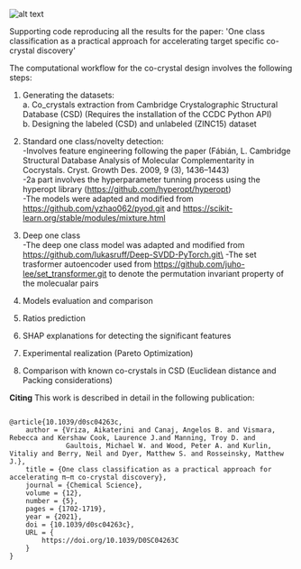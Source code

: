 ![alt text](https://github.com/lrcfmd/cocrystal_design/blob/master/figures/main_fig.png)

Supporting code reproducing all the results for the paper: 
'One class classification as a practical approach for accelerating target specific co-crystal discovery'

The computational workflow for the co-crystal design involves the following steps:

1. Generating the datasets:\
a. Co_crystals extraction from Cambridge Crystalographic Structural Database (CSD)
(Requires the installation of the CCDC Python API)\
b. Designing the labeled (CSD) and unlabeled (ZINC15) dataset

2. Standard one class/novelty detection:\
-Involves feature engineering following the paper (Fábián, L. Cambridge Structural Database Analysis of Molecular 
Complementarity in Cocrystals. Cryst. Growth Des. 2009, 9 (3), 1436–1443)\
-2a part involves the hyperparameter tunning process using the hyperopt library (https://github.com/hyperopt/hyperopt) \
-The models were adapted and modified from https://github.com/yzhao062/pyod.git and https://scikit-learn.org/stable/modules/mixture.html

3. Deep one class\
-The deep one class model was adapted and modified from https://github.com/lukasruff/Deep-SVDD-PyTorch.git\
-The set trasformer autoencoder used from https://github.com/juho-lee/set_transformer.git to denote the permutation invariant property of the molecualar pairs

4. Models evaluation and comparison 

5. Ratios prediction

6. SHAP explanations for detecting the significant features

7. Experimental realization (Pareto Optimization)

8. Comparison with known co-crystals in CSD (Euclidean distance and Packing considerations)


**Citing**
This work is described in detail in the following publication:
```

@article{10.1039/d0sc04263c,
    author = {Vriza, Aikaterini and Canaj, Angelos B. and Vismara, Rebecca and Kershaw Cook, Laurence J.and Manning, Troy D. and
              Gaultois, Michael W. and Wood, Peter A. and Kurlin, Vitaliy and Berry, Neil and Dyer, Matthew S. and Rosseinsky, Matthew J.},
    title = {One class classification as a practical approach for accelerating π–π co-crystal discovery},
    journal = {Chemical Science},
    volume = {12},
    number = {5},
    pages = {1702-1719},
    year = {2021},
    doi = {10.1039/d0sc04263c},
    URL = { 
        https://doi.org/10.1039/D0SC04263C
    }
}

```
